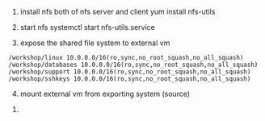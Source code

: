 1. install nfs both of nfs server and client
yum install nfs-utils

2. start nfs
systemctl start nfs-utils.service

3. expose the shared file system to external vm
```
/workshop/linux 10.0.0.0/16(ro,sync,no_root_squash,no_all_squash)     
/workshop/databases 10.0.0.0/16(ro,sync,no_root_squash,no_all_squash)   
/workshop/support 10.0.0.0/16(ro,sync,no_root_squash,no_all_squash)   
/workshop/sshkeys 10.0.0.0/16(ro,sync,no_root_squash,no_all_squash)    
```

4. mount external vm from exporting system (source)
1) 
